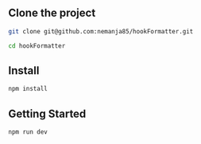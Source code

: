 

## Clone the project

```sh
git clone git@github.com:nemanja85/hookFormatter.git
```

```sh
cd hookFormatter
```

## Install

```sh
npm install
```

## Getting Started

```sh
npm run dev
```
